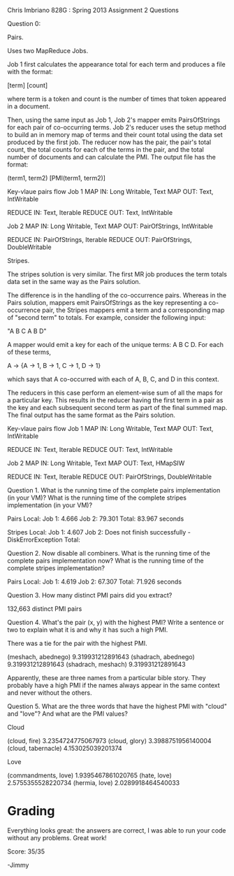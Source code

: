 Chris Imbriano
828G : Spring 2013
Assignment 2 Questions

Question 0:

Pairs.

Uses two MapReduce Jobs.

Job 1 first calculates the appearance total for each term and produces a file with the format:

[term] [count]

where term is a token and count is the number of times that token appeared in a document.

Then, using the same input as Job 1, Job 2's mapper emits PairsOfStrings for each pair of co-occurring terms. Job 2's reducer uses the setup method to build an in memory map of terms and their count total using the data set produced by the first job. The reducer now has the pair, the pair's total count, the total counts for each of the terms in the pair, and the total number of documents and can calculate the PMI. The output file has the format:

(term1, term2) [PMI(term1, term2)]


Key-vlaue pairs flow
Job 1
MAP IN:  Long Writable, Text
MAP OUT: Text, IntWritable

REDUCE IN:  Text, Iterable<IntWritable>
REDUCE OUT: Text, IntWritable

Job 2
MAP IN:  Long Writable, Text
MAP OUT: PairOfStrings, IntWritable

REDUCE IN: 	PairOfStrings, Iterable<IntWritable>
REDUCE OUT: PairOfStrings, DoubleWritable


Stripes.

The stripes solution is very similar. The first MR job produces the term totals data set in the same way as the Pairs solution. 

The difference is in the handling of the co-occurrence pairs.  Whereas in the Pairs solution, mappers emit PairsOfStrings as the key representing a co-occurrence pair, the Stripes mappers emit a term and a corresponding map of "second term" to totals.  For example, consider the following input:

"A B C A B D"

A mapper would emit a key for each of the unique terms: A B C D.  For each of these terms,

A -> {A -> 1, B -> 1, C -> 1, D -> 1}

which says that A co-occurred with each of A, B, C, and D in this context.

The reducers in this case perform an element-wise sum of all the maps for a particular key.  This results in the reducer having the first term in a pair as the key and each subsequent second term as part of the final summed map.  The final output has the same format as the Pairs solution.


Key-vlaue pairs flow
Job 1
MAP IN:  Long Writable, Text
MAP OUT: Text, IntWritable

REDUCE IN:  Text, Iterable<IntWritable>
REDUCE OUT: Text, IntWritable

Job 2
MAP IN:  Long Writable, Text
MAP OUT: Text, HMapSIW

REDUCE IN: 	Text, Iterable<HMapSIW>
REDUCE OUT: PairOfStrings, DoubleWritable



Question 1. What is the running time of the complete pairs implementation (in your VM)? What is the running time of the complete stripes implementation (in your VM)?

Pairs Local:
	Job 1: 4.666 
	Job 2: 79.301
	Total: 83.967 seconds

Stripes Local:
	Job 1: 4.607
	Job 2: Does not finish successfully - DiskErrorException
	Total: 


Question 2. Now disable all combiners. What is the running time of the complete pairs implementation now? What is the running time of the complete stripes implementation?

Pairs Local:
	Job 1: 4.619 
	Job 2: 67.307
	Total: 71.926 seconds




Question 3. How many distinct PMI pairs did you extract?

132,663 distinct PMI pairs



Question 4. What's the pair (x, y) with the highest PMI? Write a sentence or two to explain what it is and why it has such a high PMI.

There was a tie for the pair with the highest PMI.

(meshach, abednego)		9.319931212891643
(shadrach, abednego)	9.319931212891643
(shadrach, meshach)		9.319931212891643

Apparently, these are three names from a particular bible story. They probably have a high PMI if the names always appear in the same context and never without the others.  



Question 5. What are the three words that have the highest PMI with "cloud" and "love"? And what are the PMI values?

Cloud

(cloud, fire)	3.2354724775067973
(cloud, glory)	3.3988751956140004
(cloud, tabernacle)	4.153025039201374

Love

(commandments, love)	1.9395467861020765
(hate, love)	2.5755355528220734
(hermia, love)	2.0289918464540033

Grading
=======

Everything looks great: the answers are correct, I was able to run
your code without any problems. Great work!

Score: 35/35

-Jimmy
